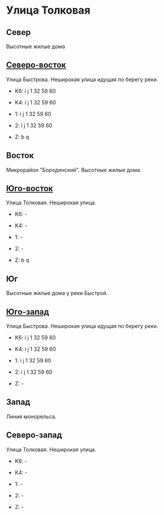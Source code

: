 # Улица Толковая

## Север

Высотные жилые дома

## [Северо-восток](./11487032.md)

Улица Быстрова.
Неширокая улица идущая по берегу реки.

* K6:   i   j
        1   32  59  60
* K4:   i   j
        1   32  59  60
* 1:    i   j
        1   32  59  60
* 2:    i   j
        1   32  59  60

* Z:    b   q

## Восток

Микрорайон "Бородинский".
Высотные жилые дома.

## [Юго-восток](./11490040.md)

Улица Толковая.
Неширокая улица.

* K6:   -
* K4:   -
* 1:    -
* 2:    -

* Z:    b   q

## Юг

Высотные жилые дома у реки Быстрой.

## [Юго-запад](./11480040.md)

Улица Быстрова.
Неширокая улица идущая по берегу реки.

* K6:   i   j
        1   32  59  60
* K4:   i   j
        1   32  59  60
* 1:    i   j
        1   32  59  60
* 2:    i   j
        1   32  59  60

* Z:    -

## Запад

Линия монорельса.

## Северо-запад

Улица Толковая.
Неширокая улица.

* K6:   -
* K4:   -
* 1:    -
* 2:    -

* Z:    -
